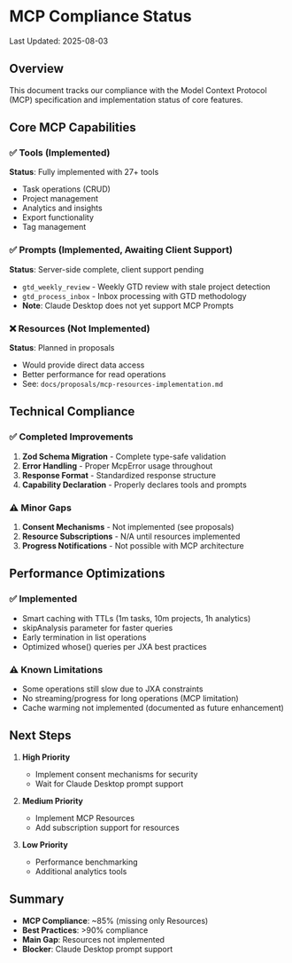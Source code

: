 # MCP Compliance Status

Last Updated: 2025-08-03

## Overview
This document tracks our compliance with the Model Context Protocol (MCP) specification and implementation status of core features.

## Core MCP Capabilities

### ✅ Tools (Implemented)
**Status**: Fully implemented with 27+ tools
- Task operations (CRUD)
- Project management
- Analytics and insights
- Export functionality
- Tag management

### ✅ Prompts (Implemented, Awaiting Client Support)
**Status**: Server-side complete, client support pending
- `gtd_weekly_review` - Weekly GTD review with stale project detection
- `gtd_process_inbox` - Inbox processing with GTD methodology
- **Note**: Claude Desktop does not yet support MCP Prompts

### ❌ Resources (Not Implemented)
**Status**: Planned in proposals
- Would provide direct data access
- Better performance for read operations
- See: `docs/proposals/mcp-resources-implementation.md`

## Technical Compliance

### ✅ Completed Improvements
1. **Zod Schema Migration** - Complete type-safe validation
2. **Error Handling** - Proper McpError usage throughout
3. **Response Format** - Standardized response structure
4. **Capability Declaration** - Properly declares tools and prompts

### ⚠️ Minor Gaps
1. **Consent Mechanisms** - Not implemented (see proposals)
2. **Resource Subscriptions** - N/A until resources implemented
3. **Progress Notifications** - Not possible with MCP architecture

## Performance Optimizations

### ✅ Implemented
- Smart caching with TTLs (1m tasks, 10m projects, 1h analytics)
- skipAnalysis parameter for faster queries
- Early termination in list operations
- Optimized whose() queries per JXA best practices

### ⚠️ Known Limitations
- Some operations still slow due to JXA constraints
- No streaming/progress for long operations (MCP limitation)
- Cache warming not implemented (documented as future enhancement)

## Next Steps

1. **High Priority**
   - Implement consent mechanisms for security
   - Wait for Claude Desktop prompt support

2. **Medium Priority**
   - Implement MCP Resources
   - Add subscription support for resources

3. **Low Priority**
   - Performance benchmarking
   - Additional analytics tools

## Summary

- **MCP Compliance**: ~85% (missing only Resources)
- **Best Practices**: >90% compliance
- **Main Gap**: Resources not implemented
- **Blocker**: Claude Desktop prompt support